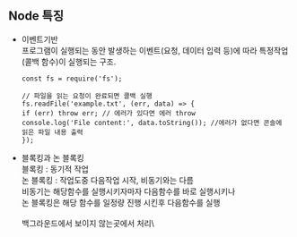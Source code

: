 ## Node 특징

-  이벤트기반\
    프로그램이 실행되는 동안 발생하는 이벤트(요청, 데이터 입력 등)에 따라 특정작업(콜백 함수)이 실행되는 구조.

   ```
   const fs = require('fs');

   // 파일을 읽는 요청이 완료되면 콜백 실행
   fs.readFile('example.txt', (err, data) => {
   if (err) throw err; // 에러가 있다면 에러 throw
   console.log('File content:', data.toString()); //에러가 없다면 콘솔에 읽은 파일 내용 출력
   });
   ```

-  블록킹과 논 블록킹\
    블록킹 : 동기적 작업\
    논 블록킹 : 작업도중 다음작업 시작, 비동기와는 다름\
    비동기는 해당함수를 실행시키자마자 다음함수를 바로 실행시키나\
    논 블록킹은 해당 함수를 일정량 진행 시킨후 다음함수를 실행\
    \
    백그라운드에서 보이지 않는곳에서 처리\